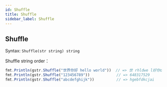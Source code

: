 ```yaml
---
id: Shuffle
title: Shuffle
sidebar_label: Shuffle
---
```



## Shuffle
Syntax: `Shuffle(str string) string`

Shuffle string order：
```js
fmt.Println(gstr.Shuffle("世界你好 hello world"))  // => 世 rhldwe l好你oo界l
fmt.Println(gstr.Shuffle("123456789"))            // => 648317529
fmt.Println(gstr.Shuffle("abcdefghijk"))          // => hgebfdkcjai
```
